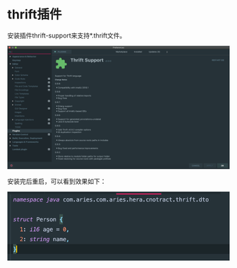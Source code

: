 # thrift插件

安装插件thrift-support来支持\*.thrift文件。

![](../../.gitbook/assets/image.png)

安装完后重启，可以看到效果如下：

![](../../.gitbook/assets/image%20%2815%29.png)

